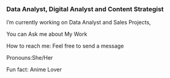 ### Data Analyst, Digital Analyst and Content Strategist
I’m currently working on Data Analyst and Sales Projects,

You can Ask me about My Work

How to reach me: Feel free to send a message

Pronouns:She/Her

Fun fact: Anime Lover
